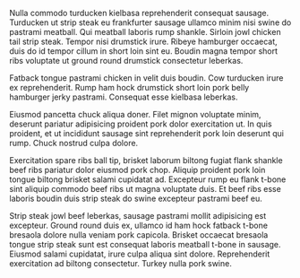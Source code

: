 Nulla commodo turducken kielbasa reprehenderit consequat sausage. Turducken ut strip steak eu frankfurter sausage ullamco minim nisi swine do pastrami meatball. Qui meatball laboris rump shankle. Sirloin jowl chicken tail strip steak. Tempor nisi drumstick irure. Ribeye hamburger occaecat, duis do id tempor cillum in short loin sint eu. Boudin magna tempor short ribs voluptate ut ground round drumstick consectetur leberkas.

Fatback tongue pastrami chicken in velit duis boudin. Cow turducken irure ex reprehenderit. Rump ham hock drumstick short loin pork belly hamburger jerky pastrami. Consequat esse kielbasa leberkas.

Eiusmod pancetta chuck aliqua doner. Filet mignon voluptate minim, deserunt pariatur adipisicing proident pork dolor exercitation ut. In quis proident, et ut incididunt sausage sint reprehenderit pork loin deserunt qui rump. Chuck nostrud culpa dolore.

Exercitation spare ribs ball tip, brisket laborum biltong fugiat flank shankle beef ribs pariatur dolor eiusmod pork chop. Aliquip proident pork loin tongue biltong brisket salami cupidatat ad. Excepteur rump eu flank t-bone sint aliquip commodo beef ribs ut magna voluptate duis. Et beef ribs esse laboris boudin duis strip steak do swine excepteur pastrami beef eu.

Strip steak jowl beef leberkas, sausage pastrami mollit adipisicing est excepteur. Ground round duis ex, ullamco id ham hock fatback t-bone bresaola dolore nulla veniam pork capicola. Brisket occaecat bresaola tongue strip steak sunt est consequat laboris meatball t-bone in sausage. Eiusmod salami cupidatat, irure culpa aliqua sint dolore. Reprehenderit exercitation ad biltong consectetur. Turkey nulla pork swine.